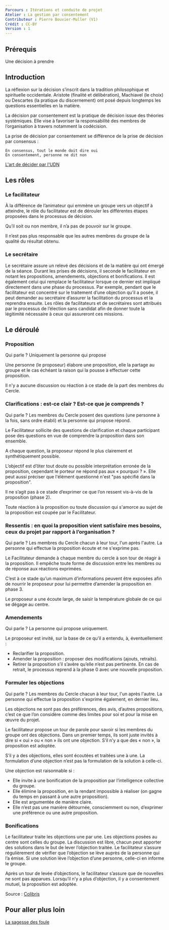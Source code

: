 ```yaml
---
Parcours : Itérations et conduite de projet
Atelier : La gestion par consentement
Contributeur : Pierre Bouvier-Muller (V1)
Crédit : CC-BY
Version : 1
---
```


## Prérequis
Une décision à prendre

## Introduction
La réflexion sur la décision s’inscrit dans la tradition philosophique et spirituelle occidentale. Aristote (finalité et délibération), Machiavel (le choix) ou Descartes (la pratique du discernement) ont posé depuis longtemps les questions essentielles en la matière.

La décision par consentement est la pratique de décision issue des théories systémiques. Elle vise à favoriser la responsabilité des membres de l’organisation à travers notamment la codécision.

La prise de décision par consentement se différence de la prise de décision par consensus :

    En consensus, tout le monde doit dire oui
    En consentement, personne ne dit non


[L'art de décider par l'UDN](https://vimeo.com/212892368)

## Les rôles
### Le facilitateur

À la différence de l’animateur qui emmène un groupe vers un objectif à atteindre, 
le rôle du facilitateur est de dérouler les différentes étapes proposées dans le processus de décision. 

Qu’il soit ou non membre, il n’a pas de pouvoir sur le groupe. 

Il n’est pas plus responsable que les autres membres du groupe de la qualité du résultat obtenu.


### Le secrétaire
Le secrétaire assure un relevé des décisions et de la matière qui ont émergé de la séance. 
Durant les prises de décisions, il seconde le facilitateur en notant les propositions, amendements, objections et 
bonifications. Il est également celui qui remplace le facilitateur lorsque ce dernier est impliqué directement 
dans une phase du processus. Par exemple, pendant que le facilitateur est concentré sur le traitement 
d’une objection qu’il a posée, il peut demander au secrétaire d’assurer la facilitation du processus et la reprendra 
ensuite. Les rôles de facilitateurs et de secrétaires sont attribués par le processus de 
l’élection sans candidat afin de donner toute la légitimité nécessaire à ceux qui assureront ces missions.

## Le déroulé

### Proposition
Qui parle ? Uniquement la personne qui propose

Une personne (le proposeur) élabore une proposition, elle la partage au groupe et le cas échéant la raison qui la pousse à effectuer cette proposition.

Il n'y a aucune discussion ou réaction à ce stade de la part des membres du Cercle. 

### Clarifications : est-ce clair ? Est-ce que je comprends ?
Qui parle ? Les membres du Cercle posent des questions (une personne à la fois, sans ordre établi) et la personne qui propose répond. 

Le Facilitateur sollicite des questions de clarification et chaque participant pose des questions en vue de comprendre la proposition dans son ensemble. 

A chaque question, la proposeur répond le plus clairement et synthétiquement possible.

L’objectif est d’ôter tout doute ou possible interprétation erronée de la proposition, 
cependant le porteur ne répond pas aux « pourquoi ? ». Elle peut aussi préciser que l'élément questionné n'est "pas spécifié dans la proposition".

Il ne s’agit pas à ce stade d’exprimer ce que l’on ressent vis-à-vis de la proposition (phase 2).

Toute réaction à la proposition ou toute discussion qui s'amorce au sujet de la proposition est coupée par le Facilitateur. 

### Ressentis : en quoi la proposition vient satisfaire mes besoins, ceux du projet par rapport à l’organisation ?
Qui parle ? Les membres du Cercle chacun à leur tour, l'un après l'autre. La personne qui effectue la proposition écoute et ne s'exprime pas.

Le Facilitateur demande à chaque membre du cercle à son tour de réagir à la proposition. Il empêche toute forme de discussion entre les membres ou de réponse aux réactions exprimées. 

C’est à ce stade qu’un maximum d’informations peuvent être exposées afin de nourrir le proposeur pour 
lui permettre d’amender la proposition en phase 3.

Le proposeur a une écoute large, de saisir la température globale de ce qui se dégage au centre.

### Amendements
Qui parle ? La personne qui propose uniquement. 

Le proposeur est invité, sur la base de ce qu’il a entendu, à, éventuellement :

- Reclarifier la proposition.
- Amender la proposition : proposer des modifications (ajouts, retraits).
- Retirer la proposition s’il s’avère qu’elle n’est pas pertinente. 
En cas de retrait, le processus reprend à la phase 0 avec une nouvelle proposition.

### Formuler les objections
Qui parle ? 
Les membres du Cercle chacun à leur tour, l'un après l'autre. La personne qui effectue la proposition s'exprime également, en dernier lieu. 

Les objections ne sont pas des préférences, des avis, d’autres propositions, 
c’est ce que l’on considère comme des limites pour soi et pour la mise en œuvre du projet.

Le facilitateur propose un tour de parole pour savoir si les membres du groupe ont des objections. 
Dans un premier temps, ils sont juste invités à dire si « oui » ou « non » ils ont une objection. 
S’il n’y a que des « non », la proposition est adoptée.

S’il y a des objections, elles sont écoutées et traitées une à une. La formulation d’une objection 
n’est pas la formulation de la solution à celle-ci. 

Une objection est raisonnable si :
- Elle invite à une bonification de la proposition par l’intelligence collective du groupe.
- Elle élimine la proposition, en la rendant impossible à réaliser (on gagne du temps en passant à une autre proposition).
- Elle est argumentée de manière claire.
- Elle n’est pas une manière détournée, consciemment ou non, d’exprimer une préférence ou une autre proposition.

### Bonifications

Le facilitateur traite les objections une par une. Les objections posées au centre sont celles du groupe. 
La discussion est libre, chacun peut apporter des solutions dans le but de lever l’objection traitée. 
Le facilitateur s’assure régulièrement de vérifier que l’objection se lève auprès de la personne qui l’a émise. 
Si une solution lève l’objection d’une personne, celle-ci en informe le groupe.

Après un tour de levée d’objections, le facilitateur s’assure que de nouvelles ne sont pas apparues. Lorsqu’il n’y a plus d’objection, il y a consentement mutuel, la proposition est adoptée.

Source : [Colibris](https://www.colibris06azur.org/index.php/gouvernance/46-decision-par-consentement)

## Pour aller plus loin
[La sagesse des foule](shttps://fr.wikipedia.org/wiki/La_Sagesse_des_foules)
